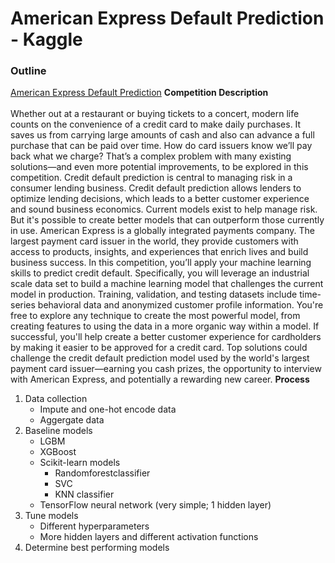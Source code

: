 # American Express Default Prediction - Kaggle
### Outline
[American Express Default Prediction](https://www.kaggle.com/c/amex-default-prediction)
**Competition Description**<br><br>
Whether out at a restaurant or buying tickets to a concert, modern life counts on the convenience of a credit card to make daily purchases. It saves us from carrying large amounts of cash and also can advance a full purchase that can be paid over time. How do card issuers know we’ll pay back what we charge? That’s a complex problem with many existing solutions—and even more potential improvements, to be explored in this competition.
Credit default prediction is central to managing risk in a consumer lending business. Credit default prediction allows lenders to optimize lending decisions, which leads to a better customer experience and sound business economics. Current models exist to help manage risk. But it's possible to create better models that can outperform those currently in use.
American Express is a globally integrated payments company. The largest payment card issuer in the world, they provide customers with access to products, insights, and experiences that enrich lives and build business success.
In this competition, you’ll apply your machine learning skills to predict credit default. Specifically, you will leverage an industrial scale data set to build a machine learning model that challenges the current model in production. Training, validation, and testing datasets include time-series behavioral data and anonymized customer profile information. You're free to explore any technique to create the most powerful model, from creating features to using the data in a more organic way within a model.
If successful, you'll help create a better customer experience for cardholders by making it easier to be approved for a credit card. Top solutions could challenge the credit default prediction model used by the world's largest payment card issuer—earning you cash prizes, the opportunity to interview with American Express, and potentially a rewarding new career.
**Process**
1. Data collection
    * Impute and one-hot encode data
    * Aggergate data
2. Baseline models
    * LGBM
    * XGBoost
    * Scikit-learn models
        * Randomforestclassifier
        * SVC
        * KNN classifier
    * TensorFlow neural network (very simple; 1 hidden layer)
3. Tune models
    * Different hyperparameters
    * More hidden layers and different activation functions
4. Determine best performing models